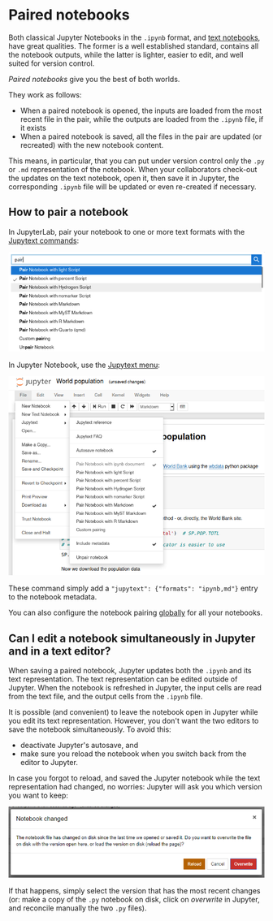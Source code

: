 # Paired notebooks

Both classical Jupyter Notebooks in the `.ipynb` format, and [text notebooks](text-notebooks.md), have great qualities. The former is a well established standard, contains all the notebook outputs, while the latter is lighter, easier to edit, and well suited for version control.

_Paired notebooks_ give you the best of both worlds.

They work as follows:
- When a paired notebook is opened, the inputs are loaded from the most recent file in the pair, while the outputs are loaded from the `.ipynb` file, if it exists
- When a paired notebook is saved, all the files in the pair are updated (or recreated) with the new notebook content.

This means, in particular, that you can put under version control only the `.py` or `.md` representation of the notebook. When your collaborators
check-out the updates on the text notebook, open it, then save it in Jupyter, the corresponding `.ipynb` file will be updated or even re-created if necessary.

## How to pair a notebook

In JupyterLab, pair your notebook to one or more text formats with the [Jupytext commands](install.md#jupytext-commands-in-jupyterlab):

![](images/pair_commands.png)

In Jupyter Notebook, use the [Jupytext menu](install.md#jupytext-menu-in-jupyter-notebook):

![](https://raw.githubusercontent.com/mwouts/jupytext/main/jupytext/nbextension/jupytext_menu.png)

These command simply add a `"jupytext": {"formats": "ipynb,md"}` entry to the notebook metadata.

You can also configure the notebook pairing [globally](config.md) for all your notebooks.

## Can I edit a notebook simultaneously in Jupyter and in a text editor?

When saving a paired notebook, Jupyter updates both the `.ipynb` and its text representation. The text representation can be edited outside of Jupyter. When the notebook is refreshed in Jupyter, the input cells are read from the text file, and the output cells from the `.ipynb` file.

It is possible (and convenient) to leave the notebook open in Jupyter while you edit its text representation. However, you don't want the two editors to save the notebook simultaneously. To avoid this:
- deactivate Jupyter's autosave, and
- make sure you reload the notebook when you switch back from the editor to Jupyter.

In case you forgot to reload, and saved the Jupyter notebook while the text representation had changed, no worries: Jupyter will ask you which version you want to keep:

![](https://github.com/mwouts/jupytext-screenshots/raw/master/JupytextDocumentation/NotebookChanged.png)

If that happens, simply select the version that has the most recent changes (or: make a copy of the `.py` notebook on disk, click on _overwrite_ in Jupyter, and reconcile manually the two `.py` files).
